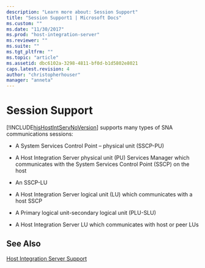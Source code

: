 ```yaml
---
description: "Learn more about: Session Support"
title: "Session Support1 | Microsoft Docs"
ms.custom: ""
ms.date: "11/30/2017"
ms.prod: "host-integration-server"
ms.reviewer: ""
ms.suite: ""
ms.tgt_pltfrm: ""
ms.topic: "article"
ms.assetid: dbc6102a-3298-4811-bf0d-b1d5802e8021
caps.latest.revision: 4
author: "christopherhouser"
manager: "anneta"
---
```

# Session Support
[!INCLUDE[hisHostIntServNoVersion](../includes/hishostintservnoversion-md.md)] supports many types of SNA communications sessions:  
  
-   A System Services Control Point – physical unit (SSCP-PU)  
  
-   A Host Integration Server physical unit (PU) Services Manager which communicates with the System Services Control Point (SSCP) on the host  
  
-   An SSCP-LU  
  
-   A Host Integration Server logical unit (LU) which communicates with a host SSCP  
  
-   A Primary logical unit-secondary logical unit (PLU-SLU)  
  
-   A Host Integration Server LU which communicates with host or peer LUs  
  
## See Also  
 [Host Integration Server Support](../core/host-integration-server-support2.md)
